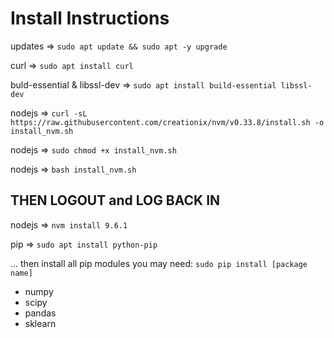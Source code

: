 # Install Instructions

updates => `sudo apt update && sudo apt -y upgrade`

curl => `sudo apt install curl`

buld-essential & libssl-dev => `sudo apt install build-essential libssl-dev`

nodejs => `curl -sL https://raw.githubusercontent.com/creationix/nvm/v0.33.8/install.sh -o install_nvm.sh`

nodejs => `sudo chmod +x install_nvm.sh`

nodejs => `bash install_nvm.sh`

## THEN LOGOUT and LOG BACK IN

nodejs => `nvm install 9.6.1`

pip => `sudo apt install python-pip`

... then install all pip modules you may need: `sudo pip install [package name]`
- numpy
- scipy
- pandas
- sklearn
